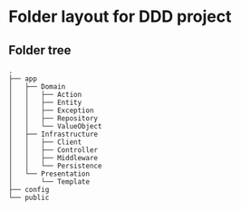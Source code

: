 # Folder layout for DDD project

## Folder tree

```
.
├── app
│   ├── Domain
│   │   ├── Action
│   │   ├── Entity
│   │   ├── Exception
│   │   ├── Repository
│   │   └── ValueObject
│   ├── Infrastructure
│   │   ├── Client
│   │   ├── Controller
│   │   ├── Middleware
│   │   └── Persistence
│   └── Presentation
│       └── Template
├── config
└── public
```
